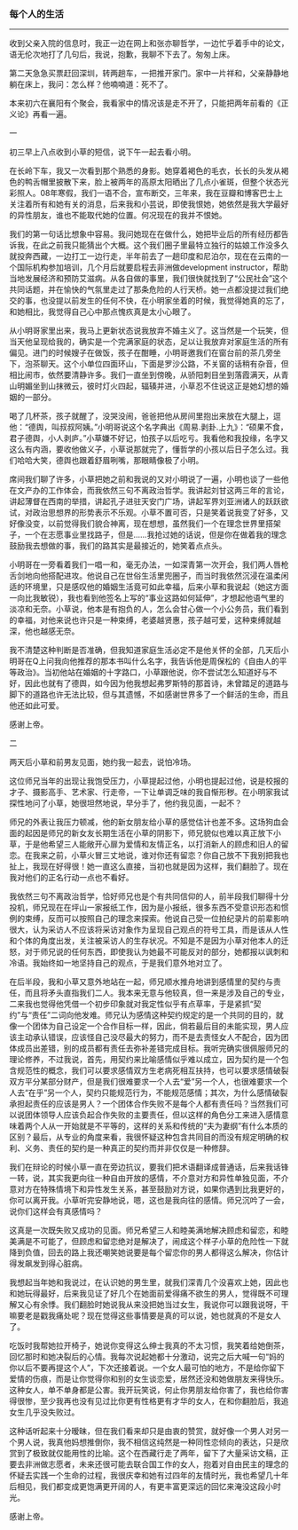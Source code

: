 <h3>每个人的生活</h3><hr>


收到父亲入院的信息时，我正一边在网上和张亦聊哲学，一边忙乎着手中的论文，语无伦次地打了几句后，我说，抱歉，我聊不下去了。匆匆上床。
 
第二天急急买票赶回深圳，转两趟车，一把推开家门。家中一片祥和，父亲静静地躺在床上，我问：怎么样？他喃喃道：死不了。
 
本来初六在襄阳有个聚会，我看家中的情况该是走不开了，只能把两年前看的《正义论》再看一遍。
 
一
 
初三早上八点收到小草的短信，说下午一起去看小明。
 
在长岭下车，我又一次看到那个熟悉的身影。她穿着褐色的毛衣，长长的头发从褐色的鸭舌帽里披散下来，脸上被两年的高原太阳晒出了几点小雀斑，但整个状态光彩照人。08年寒假，我们一语不合，宣布断交，三年来，我在豆瓣和博客巴士上关注着所有和她有关的消息，后来我和小芸说，即使我恨她，她依然是我大学最好的异性朋友，谁也不能取代她的位置。何况现在的我并不恨她。
 
我们的第一句话比想象中容易。我问她现在在做什么，她把毕业后的所有经历都告诉我，在此之前我只能猜出个大概。这个我们圈子里最特立独行的姑娘工作没多久就投奔西藏，一边打工一边行走，半年前去了一趟印度和尼泊尔，现在在云南的一个国际机构参加培训，几个月后就要启程去非洲做development instructor，帮助当地发展经济和预防艾滋病。从各自做的事里，我们很快就找到了“公民社会”这个共同话题，并在愉快的气氛里走过了那条危险的人行天桥。她一点都没提过我们绝交的事，也没提以前发生的任何不快，在小明家坐着的时候，我觉得她真的忘了，和她相比，我觉得自己心中那点愧疚真是太小心眼了。
 
从小明哥家里出来，我马上更新状态说我放弃不婚主义了。这当然是一个玩笑，但当天他呈现给我的，确实是一个完满家庭的状态，足以让我放弃对家庭生活的所有偏见。进门的时候嫂子在做饭，孩子在酣睡，小明哥邀我们在窗台前的茶几旁坐下，泡茶聊天。这个小单位四面环山，下面是罗沙公路，不关窗的话稍有杂音，但相比闹市，依然要清静许多。我们一直坐到傍晚，从骄阳刺目坐到落霞满天，从青山明媚坐到山抹微云，彼时灯火四起，辐辏并进，小草忍不住说这正是她幻想的婚姻的一部分。
 
喝了几杯茶，孩子就醒了，没哭没闹，爸爸把他从房间里抱出来放在大腿上，逗他：“德舆，叫叔叔阿姨。”小明哥说这个名字典出《周易.剥卦.上九》：“硕果不食，君子德舆，小人剥庐。”小草嫌不好记，怕孩子以后吃亏。我看他和我投缘，名字又这么有内涵，要收他做义子，小草说那就完了，懂哲学的小孩以后日子怎么过。我们哈哈大笑，德舆也跟着舒眉咧嘴，那眼睛像极了小明。
 
席间我们聊了许多，小草把她之前和我说的又对小明说了一遍，小明也谈了一些他在文产办的工作体会，而我依然三句不离政治哲学。我讲起刘甘这两三年的言论，讲起薄督在西南的举措，讲起孔子进驻天安门广场，讲起军界刘亚洲诸人的跃跃欲试，对政治思想界的形势表示不乐观。小草不置可否，只是笑着说我变了好多，又好像没变，以前觉得我们貌合神离，现在想想，虽然我们一个在理念世界里搭架子，一个在志愿事业里找路子，但是……我抢过她的话说，但是你在做着我的理念鼓励我去想做的事，我们的路其实是最接近的，她笑着点点头。
 
小明哥在一旁看着我们一唱一和，毫无办法，一如深青第一次开会，我们两人唇枪舌剑地向他搭配进攻。他说自己在世俗生活里兜圈子，而当时我依然沉浸在温柔闲适的环境里，只是感叹他的婚姻生活竟可如此幸福，后来小草和我说起（她这方面一向比我敏锐），我也看到他签名上写的“事业这路如何延伸”，才想起他语气里的淡凉和无奈。小草说，他本是有抱负的人，怎么会甘心做一个小公务员，我们看到的幸福，对他来说也许只是一种束缚，老婆越贤惠，孩子越可爱，这种束缚就越深，他也越感无奈。
 
我不清楚这种判断是否准确，但我知道家庭生活必定不是他关怀的全部，几天后小明哥在Q上问我向他推荐的那本书叫什么名字，我告诉他是周保松的《自由人的平等政治》。当初他站在婚姻的十字路口，小草跟他说，你不尝试怎么知道好与不好，因此也就有了德舆，如今因为他我想起弗罗斯特的那首诗，未曾踏足的道路与脚下的道路也许无法比较，但与其遗憾，不如感谢世界多了一个鲜活的生命，而且他还如此可爱。
 
感谢上帝。
 
二
 
两天后小草和前男友见面，她约我一起去，说怕冷场。
 
这位师兄当年的出现让我饱受压力，小草提起过他，小明也提起过他，说是校报的才子、摄影高手、艺术家、行走帝，一下让单调乏味的我自惭形秽。在小明家我试探性地问了小草，她很坦然地说，早分手了，他约我见面，一起不？
 
师兄的外表让我压力顿减，他的新女朋友给小草的感觉估计也差不多。这场狗血会面的起因是师兄的新女友长期生活在小草的阴影下，师兄貌似也难以真正放下小草，于是他希望三人能敞开心扉为爱情和友情正名，以打消新人的顾虑和旧人的留恋。在我来之前，小草火冒三丈地说，谁对你还有留恋？你自己放不下我别把我也扯上，我现在好得很！她一直这么直接，当初也就是因为这样，我们翻脸了。现在我对他们的正名行动一点也不看好。
 
我依然三句不离政治哲学，恰好师兄也是个有共同信仰的人，前半段我们聊得十分投机，师兄现在在坪山一家报纸工作，因为是小报纸，很多东西不受意识形态和惯例的束缚，反而可以按照自己的理念来探索。他说自己受一位拍纪录片的前辈影响很大，认为采访人不应该将采访对象作为呈现自己观点的符号工具，而是该从人性和个体的角度出发，关注被采访人的生存状况。不知是不是因为小草对他本人的迁怒，对于师兄说的任何东西，即使我认为她最不可能反对的部分，她都报以讽刺和冷语。我始终如一地坚持自己的观点，于是我们意外地对立了。
 
在后半段，我和小草又意外地站在一起，师兄顺水推舟地讲到感情里的契约与责任，而且将矛头直指我们二人。我本来无意与他较真，但一来是涉及自己的专业，二来我也觉得他凭借一个初步印象就对我定性似乎有点草率，于是紧抓“契约”与“责任”二词向他发难。师兄认为感情这种契约规定的是一个共同的目的，就像一个团体为自己设定一个合作目标一样，因此，倘若最后目的未能实现，男人应该主动承认错误，应该怪自己没尽最大的努力，而不是去责怪女人不配合，因为团体成员出差错，别的成员都有责任去弥补差错完成目标。我听完确实很佩服师兄的理论修养，不过我说，首先，用契约来比喻感情似乎难以成立，因为契约是一个包含规范性的概念，我们可以要求感情双方生老病死相互扶持，也可以要求感情破裂双方平分某部分财产，但是我们很难要求一个人去“爱”另一个人，也很难要求一个人去“在乎”另一个人，契约只能规范行为，不能规范感情；其次，为什么感情破裂承担起责任的应该是男人？一个团体合作失败不是每个人都有责任吗？当然我们可以说团体领导人应该负起合作失败的主要责任，但以这样的角色分工来进入感情意味着两个人从一开始就是不平等的，这样的关系和传统的“夫为妻纲”有什么本质的区别？最后，从专业的角度来看，我很怀疑这种包含共同目的而没有规定明确的权利、义务、责任的契约是一种真正的契约而并非仅仅是一种修辞。
 
我们在辩论的时候小草一直在旁边抗议，要我们把术语翻译成普通话，后来我话锋一转，说，其实我更向往一种自由开放的感情，不介意对方和异性单独见面，不介意对方在特殊情境下和异性发生关系，甚至鼓励对方说，如果你遇到比我更好的，你可以离开我。小草听完安静地说，嗯，这也是我向往的感情。师兄沉吟了一会，说你们这样会有真感情吗？
 
这真是一次既失败又成功的见面。师兄希望三人和睦美满地解决顾虑和留恋，和睦美满是不可能了，但顾虑和留恋绝对是解决了，闹成这个样子小草的危险性一下就降到负值，回去的路上我还嘲笑她说要是每个留恋你的男人都得这么解决，你估计得发飙发到得心脏病。
 
我想起当年她和我说过，在认识她的男生里，就我们深青几个没喜欢上她，因此也和她玩得最好，后来我见证了好几个在她面前爱得痛不欲生的男人，觉得既不可理解又心有余悸。我们翻脸时她说我从来没把她当过女生，我说你可以跟我说呀，干嘛要老是戳我痛处呢？现在觉得这些事情要是真的可以说，她也就真的不是女人了。
 
吃饭时我帮她拉开椅子，她说你变得这么绅士我真的不太习惯，我笑着给她倒茶，回忆那时和她决裂后的心情。我每次说起她都十分激动，说完之后大喊一句“妈的你以后不要再提这个人”，下次还接着说。一个女人最可怕的地方，不是给你留下爱情的伤痕，而是让你觉得你和别的女生谈恋爱，居然还没和她做朋友来得快乐。这种女人，单不单身都是公害。我开玩笑说，何止你男朋友给你害了，我也给你害得很惨，至少我再也没有见过比你更有性格更有才华的女人，在和你翻脸后，我追女生几乎没失败过。
 
这种话听起来十分暧昧，但在我们看来却只是由衷的赞赏，就好像一个男人对另一个男人说，我真他妈想推倒你，我不相信这纯然是一种同性恋倾向的表达，只是欣赏到了极致就仅能用性的比喻。这个在西藏行走了两年，留下了大量采访文稿，正要去非洲做志愿者，未来还很可能去联合国工作的女人，抱着对自由民主的理念的怀疑去实践一个生命的过程，我很庆幸和她有过四年的友情时光，我也希望几十年后相见，我们都变成更饱满更开阔的人，有更丰富更深远的回忆来淹没这段小时光。
 
感谢上帝。
 

